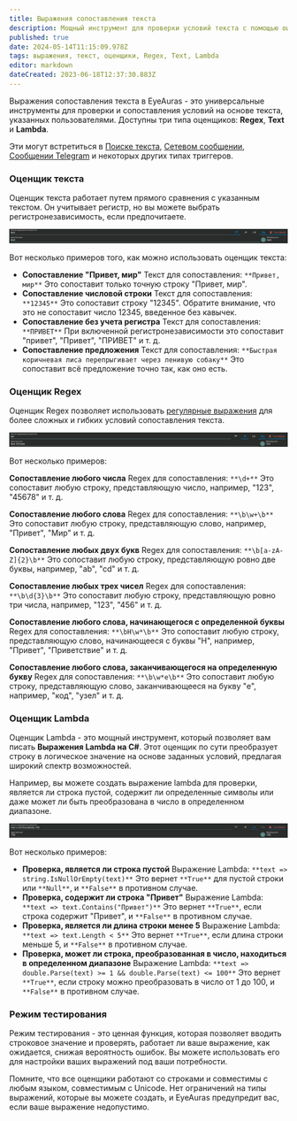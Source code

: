 ```yaml
---
title: Выражения сопоставления текста
description: Мощный инструмент для проверки условий текста с помощью оценщиков Regex, Text и Lambda.
published: true
date: 2024-05-14T11:15:09.978Z
tags: выражения, текст, оценщики, Regex, Text, Lambda
editor: markdown
dateCreated: 2023-06-18T12:37:30.883Z
---
```

Выражения сопоставления текста в EyeAuras - это универсальные инструменты для проверки и сопоставления условий на основе текста, указанных пользователями. Доступны три типа оценщиков: **Regex**, **Text** и **Lambda**.

Эти могут встретиться в [Поиске текста](/ru/triggers/images/text-search), [Сетевом сообщении](/ru/triggers/network-message), [Сообщении Telegram](/ru/triggers/telegram-message) и некоторых других типах триггеров.

### **Оценщик текста**

Оценщик текста работает путем прямого сравнения с указанным текстом. Он учитывает регистр, но вы можете выбрать регистронезависимость, если предпочитаете.

![](/eyeauras_ruxbjypgds.png)

Вот несколько примеров того, как можно использовать оценщик текста:

-   **Сопоставление "Привет, мир"** Текст для сопоставления: `**Привет, мир**` Это сопоставит только точную строку "Привет, мир".
-   **Сопоставление числовой строки** Текст для сопоставления: `**12345**` Это сопоставит строку "12345". Обратите внимание, что это не сопоставит число 12345, введенное без кавычек.
-   **Сопоставление без учета регистра** Текст для сопоставления: `**ПРИВЕТ**` При включенной регистронезависимости это сопоставит "привет", "Привет", "ПРИВЕТ" и т. д.
-   **Сопоставление предложения** Текст для сопоставления: `**Быстрая коричневая лиса перепрыгивает через ленивую собаку**` Это сопоставит всё предложение точно так, как оно есть.

### **Оценщик Regex**

Оценщик Regex позволяет использовать [регулярные выражения](https://regex101.com/) для более сложных и гибких условий сопоставления текста.

![](/eyeauras_jb1lvsh9pz.png)

Вот несколько примеров:

**Сопоставление любого числа** Regex для сопоставления: `**\d+**` Это сопоставит любую строку, представляющую число, например, "123", "45678" и т. д.

**Сопоставление любого слова** Regex для сопоставления: `**\b\w+\b**` Это сопоставит любую строку, представляющую слово, например, "Привет", "Мир" и т. д.

**Сопоставление любых двух букв** Regex для сопоставления: `**\b[a-zA-Z]{2}\b**` Это сопоставит любую строку, представляющую ровно две буквы, например, "ab", "cd" и т. д.

**Сопоставление любых трех чисел** Regex для сопоставления: `**\b\d{3}\b**` Это сопоставит любую строку, представляющую ровно три числа, например, "123", "456" и т. д.

**Сопоставление любого слова, начинающегося с определенной буквы** Regex для сопоставления: `**\bH\w*\b**` Это сопоставит любую строку, представляющую слово, начинающееся с буквы "H", например, "Привет", "Приветствие" и т. д.

**Сопоставление любого слова, заканчивающегося на определенную букву** Regex для сопоставления: `**\b\w*e\b**` Это сопоставит любую строку, представляющую слово, заканчивающееся на букву "e", например, "код", "узел" и т. д.

### **Оценщик Lambda**

Оценщик Lambda - это мощный инструмент, который позволяет вам писать **Выражения Lambda на C#**. Этот оценщик по сути преобразует строку в логическое значение на основе заданных условий, предлагая широкий спектр возможностей.

Например, вы можете создать выражение lambda для проверки, является ли строка пустой, содержит ли определенные символы или даже может ли быть преобразована в число в определенном диапазоне.

![](/eyeauras_i9f6mfq9lz.png)

Вот несколько примеров:

-   **Проверка, является ли строка пустой** Выражение Lambda: `**text => string.IsNullOrEmpty(text)**` Это вернет `**True**` для пустой строки или `**Null**`, и `**False**` в противном случае.
-   **Проверка, содержит ли строка "Привет"** Выражение Lambda: `**text => text.Contains("Привет")**` Это вернет `**True**`, если строка содержит "Привет", и `**False**` в противном случае.
-   **Проверка, является ли длина строки менее 5** Выражение Lambda: `**text => text.Length < 5**` Это вернет `**True**`, если длина строки меньше 5, и `**False**` в противном случае.
-   **Проверка, может ли строка, преобразованная в число, находиться в определенном диапазоне** Выражение Lambda: `**text => double.Parse(text) >= 1 && double.Parse(text) <= 100**` Это вернет `**True**`, если строку можно преобразовать в число от 1 до 100, и `**False**` в противном случае.

### Режим тестирования

Режим тестирования - это ценная функция, которая позволяет вводить строковое значение и проверять, работает ли ваше выражение, как ожидается, снижая вероятность ошибок. Вы можете использовать его для настройки ваших выражений под ваши потребности.

Помните, что все оценщики работают со строками и совместимы с любым языком, совместимым с Unicode. Нет ограничений на типы выражений, которые вы можете создать, и EyeAuras предупредит вас, если ваше выражение недопустимо.